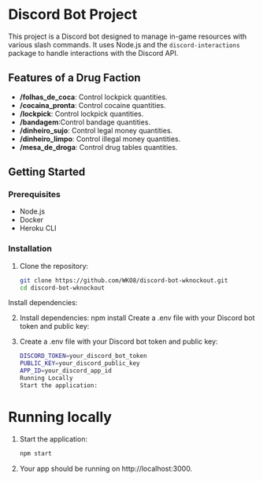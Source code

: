 # Discord Bot Project

This project is a Discord bot designed to manage in-game resources with various slash commands. It uses Node.js and the `discord-interactions` package to handle interactions with the Discord API.

## Features of a Drug Faction

- **/folhas_de_coca**: Control lockpick quantities.
- **/cocaina_pronta**: Control cocaine quantities.
- **/lockpick**: Control lockpick quantities.
- **/bandagem**:Control bandage quantities.
- **/dinheiro_sujo**: Control legal money quantities.
- **/dinheiro_limpo**: Control illegal money quantities.
- **/mesa_de_droga**: Control drug tables quantities.

## Getting Started

### Prerequisites

- Node.js
- Docker
- Heroku CLI

### Installation

1. Clone the repository:

   ```bash
   git clone https://github.com/WKO8/discord-bot-wknockout.git
   cd discord-bot-wknockout
Install dependencies:

2. Install dependencies:
npm install
Create a .env file with your Discord bot token and public key:

3. Create a .env file with your Discord bot token and public key:
      ```bash
      DISCORD_TOKEN=your_discord_bot_token
      PUBLIC_KEY=your_discord_public_key
      APP_ID=your_discord_app_id
      Running Locally
      Start the application:
      ```

# Running locally
1. Start the application:
    ```bash
    npm start
    ```

2. Your app should be running on http://localhost:3000.